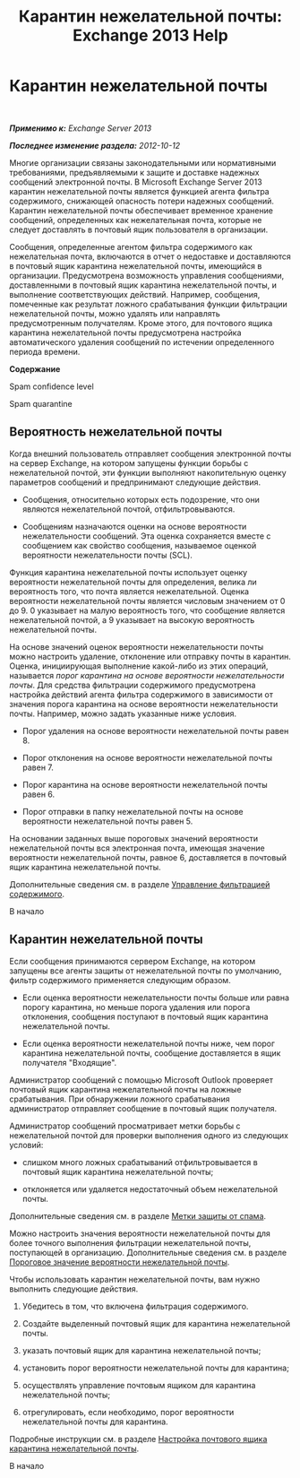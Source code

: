 ﻿---
title: 'Карантин нежелательной почты: Exchange 2013 Help'
TOCTitle: Карантин нежелательной почты
ms:assetid: 4535496f-de6a-43df-8e53-c9a97f65cccc
ms:mtpsurl: https://technet.microsoft.com/ru-ru/library/Aa997692(v=EXCHG.150)
ms:contentKeyID: 50487940
ms.date: 05/22/2018
mtps_version: v=EXCHG.150
ms.translationtype: MT
---

# Карантин нежелательной почты

 

_**Применимо к:** Exchange Server 2013_

_**Последнее изменение раздела:** 2012-10-12_

Многие организации связаны законодательными или нормативными требованиями, предъявляемыми к защите и доставке надежных сообщений электронной почты. В Microsoft Exchange Server 2013 карантин нежелательной почты является функцией агента фильтра содержимого, снижающей опасность потери надежных сообщений. Карантин нежелательной почты обеспечивает временное хранение сообщений, определенных как нежелательная почта, которые не следует доставлять в почтовый ящик пользователя в организации.

Сообщения, определенные агентом фильтра содержимого как нежелательная почта, включаются в отчет о недоставке и доставляются в почтовый ящик карантина нежелательной почты, имеющийся в организации. Предусмотрена возможность управления сообщениями, доставленными в почтовый ящик карантина нежелательной почты, и выполнение соответствующих действий. Например, сообщения, помеченные как результат ложного срабатывания функции фильтрации нежелательной почты, можно удалять или направлять предусмотренным получателям. Кроме этого, для почтового ящика карантина нежелательной почты предусмотрена настройка автоматического удаления сообщений по истечении определенного периода времени.

**Содержание**

Spam confidence level

Spam quarantine

## Вероятность нежелательной почты

Когда внешний пользователь отправляет сообщения электронной почты на сервер Exchange, на котором запущены функции борьбы с нежелательной почтой, эти функции выполняют накопительную оценку параметров сообщений и предпринимают следующие действия.

  - Сообщения, относительно которых есть подозрение, что они являются нежелательной почтой, отфильтровываются.

  - Сообщениям назначаются оценки на основе вероятности нежелательности сообщений. Эта оценка сохраняется вместе с сообщением как свойство сообщения, называемое оценкой вероятности нежелательности почты (SCL).

Функция карантина нежелательной почты использует оценку вероятности нежелательной почты для определения, велика ли вероятность того, что почта является нежелательной. Оценка вероятности нежелательной почты является числовым значением от 0 до 9. 0 указывает на малую вероятность того, что сообщение является нежелательной почтой, а 9 указывает на высокую вероятность нежелательной почты.

На основе значений оценок вероятности нежелательности почты можно настроить удаление, отклонение или отправку почты в карантин. Оценка, инициирующая выполнение какой-либо из этих операций, называется *порог карантина на основе вероятности нежелательности почты*. Для средства фильтрации содержимого предусмотрена настройка действий агента фильтра содержимого в зависимости от значения порога карантина на основе вероятности нежелательности почты. Например, можно задать указанные ниже условия.

  - Порог удаления на основе вероятности нежелательной почты равен 8.

  - Порог отклонения на основе вероятности нежелательной почты равен 7.

  - Порог карантина на основе вероятности нежелательной почты равен 6.

  - Порог отправки в папку нежелательной почты на основе вероятности нежелательной почты равен 5.

На основании заданных выше пороговых значений вероятности нежелательной почты вся электронная почта, имеющая значение вероятности нежелательной почты, равное 6, доставляется в почтовый ящик карантина нежелательной почты.

Дополнительные сведения см. в разделе [Управление фильтрацией содержимого](manage-content-filtering-exchange-2013-help.md).

В начало

## Карантин нежелательной почты

Если сообщения принимаются сервером Exchange, на котором запущены все агенты защиты от нежелательной почты по умолчанию, фильтр содержимого применяется следующим образом.

  - Если оценка вероятности нежелательности почты больше или равна порогу карантина, но меньше порога удаления или порога отклонения, сообщения поступают в почтовый ящик карантина нежелательной почты.

  - Если оценка вероятности нежелательной почты ниже, чем порог карантина нежелательной почты, сообщение доставляется в ящик получателя "Входящие".

Администратор сообщений с помощью Microsoft Outlook проверяет почтовый ящик карантина нежелательной почты на ложные срабатывания. При обнаружении ложного срабатывания администратор отправляет сообщение в почтовый ящик получателя.

Администратор сообщений просматривает метки борьбы с нежелательной почтой для проверки выполнения одного из следующих условий:

  - слишком много ложных срабатываний отфильтровывается в почтовый ящик карантина нежелательной почты;

  - отклоняется или удаляется недостаточный объем нежелательной почты.

Дополнительные сведения см. в разделе [Метки защиты от спама](anti-spam-stamps-exchange-2013-help.md).

Можно настроить значения вероятности нежелательной почты для более точного выполнения фильтрации нежелательной почты, поступающей в организацию. Дополнительные сведения см. в разделе [Пороговое значение вероятности нежелательной почты](spam-confidence-level-threshold-exchange-2013-help.md).

Чтобы использовать карантин нежелательной почты, вам нужно выполнить следующие действия.

1.  Убедитесь в том, что включена фильтрация содержимого.

2.  Создайте выделенный почтовый ящик для карантина нежелательной почты.

3.  указать почтовый ящик для карантина нежелательной почты;

4.  установить порог вероятности нежелательной почты для карантина;

5.  осуществлять управление почтовым ящиком для карантина нежелательной почты;

6.  отрегулировать, если необходимо, порог вероятности нежелательной почты для карантина.

Подробные инструкции см. в разделе [Настройка почтового ящика карантина нежелательной почты](configure-a-spam-quarantine-mailbox-exchange-2013-help.md).

В начало

